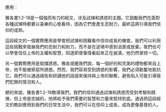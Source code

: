 應用：

雅各書1:2-18是一個強而有力的經文，涉及試煉和誘惑的主題。它鼓勵我們在面對各種試煉時都要以喜樂的心態看待，因為它們會產生忍耐力，最終這將引導我們信仰的成熟。

這段經文的一個實際應用是學會把試煉和困難看作信仰成長的機會。我們可以利用這些挑戰來發展我們的忍耐力和耐力，而不是在逆境中感到沮喪或放棄。我們也可以學會信任上帝的主權和智慧，知道即使事情看起來正在崩潰，他仍然掌控一切。

另一個實際應用是抵擋誘惑。雅各提醒我們說，每一個好的和完美的禮物都來自上帝，他不能被邪惡所誘惑。然而，我們容易受到誘惑的影響，我們必須勤奮地抵抗它。我們可以通過禱告和研讀他的話語來保持與上帝的聯繫，避免陷入可能引導我們犯罪的情況和人。

總的來說，雅各書1:2-18教導我們，我們的信仰通過試煉和誘惑而受到考驗和精煉，但上帝是忠誠的，他將給予我們需要的智慧和力量來堅持到底。通過把這段經文的教訓應用到我們的日常生活中，我們可以在信仰上成長，成為更像基督的人。